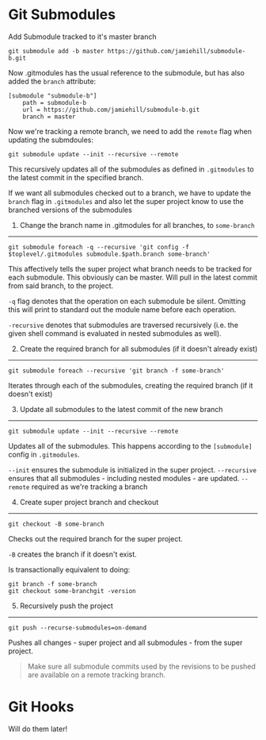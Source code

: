 Git Submodules
==============

Add Submodule tracked to it's master branch

    git submodule add -b master https://github.com/jamiehill/submodule-b.git
    
Now .gitmodules has the usual reference to the submodule, but has also added the `branch` attribute:

    [submodule "submodule-b"]
    	path = submodule-b
    	url = https://github.com/jamiehill/submodule-b.git
    	branch = master
    	
Now we're tracking a remote branch, we need to add the `remote` flag when updating the submdoules:

    git submodule update --init --recursive --remote
    
This recursively updates all of the submodules as defined in `.gitmodules` to the latest commit in the specified branch.

If we want all submodules checked out to a branch, we have to update the `branch` flag in `.gitmodules` and also let the super project know to use the branched versions of the submodules

1. Change the branch name in .gitmodules for all branches, to `some-branch`
------------------------------------------------------------------------

    git submodule foreach -q --recursive 'git config -f $toplevel/.gitmodules submodule.$path.branch some-branch'
    
This affectively tells the super project what branch needs to be tracked for each submodule.  This obviously can be master.  Will pull in the latest commit from said branch, to the project.
    
`-q` flag denotes that the operation on each submodule be silent.  Omitting this will print to standard out the module name before each operation.

`-recursive` denotes that submodules are traversed recursively (i.e. the given shell command is evaluated in nested submodules as well).
    
2. Create the required branch for all submodules (if it doesn't already exist)
------------------------------------------------------------------------------

    git submodule foreach --recursive 'git branch -f some-branch'
    
Iterates through each of the submodules, creating the required branch (if it doesn't exist)

3. Update all submodules to the latest commit of the new branch
---------------------------------------------------------------

    git submodule update --init --recursive --remote
    
Updates all of the submodules.  This happens according to the `[submodule]` config in `.gitmodules`.  

`--init` ensures the submodule is initialized in the super project.
`--recursive` ensures that all submodules - including nested modules - are updated.
`--remote` required as we're tracking a branch


4. Create super project branch and checkout
-------------------------------------------

    git checkout -B some-branch
    
Checks out the required branch for the super project.

`-B` creates the branch if it doesn't exist.

Is transactionally equivalent to doing:

    git branch -f some-branch
    git checkout some-branchgit -version
    
    
5. Recursively push the project
-------------------------------

    git push --recurse-submodules=on-demand
    
Pushes all changes - super project and all submodules - from the super project.
 
> Make sure all submodule commits used by the revisions to be pushed are available on a remote tracking branch.


Git Hooks
=========

Will do them later!